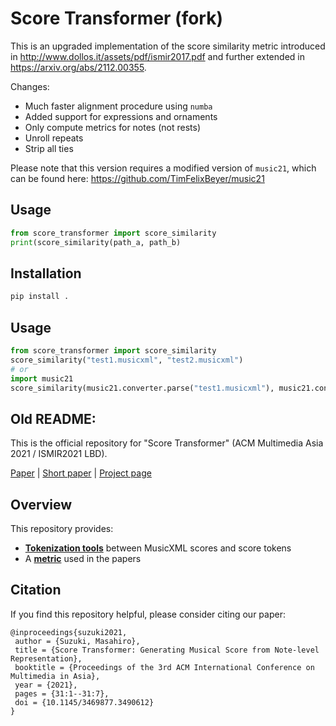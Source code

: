 # Score Transformer (fork)

This is an upgraded implementation of the score similarity metric introduced in http://www.dollos.it/assets/pdf/ismir2017.pdf and further extended in https://arxiv.org/abs/2112.00355.

Changes:
- Much faster alignment procedure using `numba`
- Added support for expressions and ornaments
- Only compute metrics for notes (not rests)
- Unroll repeats
- Strip all ties

Please note that this version requires a modified version of `music21`, which can be found here: https://github.com/TimFelixBeyer/music21

## Usage

```python
from score_transformer import score_similarity
print(score_similarity(path_a, path_b)
```


## Installation

```bash
pip install .
```

## Usage

```python
from score_transformer import score_similarity
score_similarity("test1.musicxml", "test2.musicxml")
# or
import music21
score_similarity(music21.converter.parse("test1.musicxml"), music21.converter.parse("test2.musicxml"))
```


## Old README:
This is the official repository for "Score Transformer" (ACM Multimedia Asia 2021 / ISMIR2021 LBD).

[Paper](https://arxiv.org/abs/2112.00355) | [Short paper](https://archives.ismir.net/ismir2021/latebreaking/000032.pdf) | [Project page](https://score-transformer.github.io/)

<!--
- [Score Transformer: Generating Musical Scores from Note-level Representation](https://arxiv.org/abs/2112.00355) (ACM Multimedia Asia 2021)
- [Score Transformer: Transcribing Quantized MIDI into Comprehensive Musical Score](https://archives.ismir.net/ismir2021/latebreaking/000032.pdf) (ISMIR2021 LBD)

Project page: https://score-transformer.github.io/
-->

## Overview

This repository provides:
- [**Tokenization tools**](tokenization_tools) between MusicXML scores and score tokens
- A [**metric**](metric) used in the papers

## Citation
If you find this repository helpful, please consider citing our paper:
```
@inproceedings{suzuki2021,
 author = {Suzuki, Masahiro},
 title = {Score Transformer: Generating Musical Score from Note-level Representation},
 booktitle = {Proceedings of the 3rd ACM International Conference on Multimedia in Asia},
 year = {2021},
 pages = {31:1--31:7},
 doi = {10.1145/3469877.3490612}
}
```
